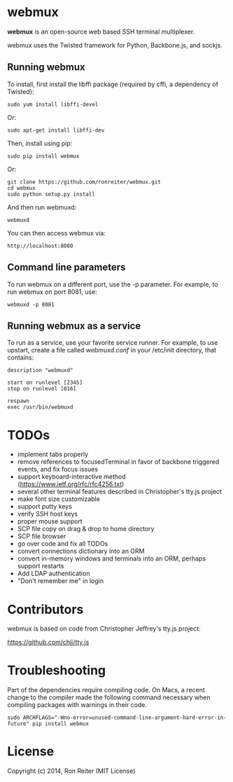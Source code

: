 webmux
======

**webmux** is an open-source web based SSH terminal multiplexer.

webmux uses the Twisted framework for Python, Backbone.js, and sockjs.

Running webmux
--------------

To install, first install the libffi package (required by cffi, a dependency of Twisted):

    sudo yum install libffi-devel

Or:

    sudo apt-get install libffi-dev

Then, install using pip:

    sudo pip install webmux

Or:

    git clone https://github.com/ronreiter/webmux.git
    cd webmux
    sudo python setup.py install

And then run webmuxd:

    webmuxd

You can then access webmux via:

    http://localhost:8080

Command line parameters
-----------------------

To run webmux on a different port, use the -p parameter. For example, to run webmux on port 8081, use:

    webmuxd -p 8081


Running webmux as a service
---------------------------

To run as a service, use your favorite service runner. For example, to use upstart, create
a file called *webmuxd.conf* in your /etc/init directory, that contains:

    description "webmuxd"

    start on runlevel [2345]
    stop on runlevel [016]

    respawn
    exec /usr/bin/webmuxd

TODOs
=====

* implement tabs properly
* remove references to focusedTerminal in favor of backbone triggered events, and fix focus issues
* support keyboard-interactive method (https://www.ietf.org/rfc/rfc4256.txt)
* several other terminal features described in Christopher's tty.js project
* make font size customizable
* support putty keys
* verify SSH host keys
* proper mouse support
* SCP file copy on drag & drop to home directory
* SCP file browser
* go over code and fix all TODOs
* convert connections dictionary into an ORM
* convert in-memory windows and terminals into an ORM, perhaps support restarts
* Add LDAP authentication
* "Don't remember me" in login

Contributors
============

webmux is based on code from Christopher Jeffrey's tty.js project:

https://github.com/chjj/tty.js


Troubleshooting
===============

Part of the dependencies require compiling code. On Macs, a recent change to the compiler made the following command
necessary when compiling packages with warnings in their code.

    sudo ARCHFLAGS="-Wno-error=unused-command-line-argument-hard-error-in-future" pip install webmux

License
=======

Copyright (c) 2014, Ron Reiter (MIT License)